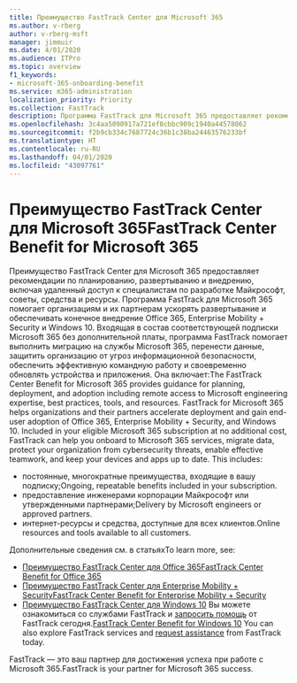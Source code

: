 ```yaml
---
title: Преимущество FastTrack Center для Microsoft 365
ms.author: v-rberg
author: v-rberg-msft
manager: jimmuir
ms.date: 4/01/2020
ms.audience: ITPro
ms.topic: overview
f1_keywords:
- microsoft-365-onboarding-benefit
ms.service: m365-administration
localization_priority: Priority
ms.collection: FastTrack
description: Программа FastTrack для Microsoft 365 предоставляет рекомендации по планированию, развертыванию и внедрению, включая удаленный доступ к специалистам по разработке Майкрософт, советы, средства и ресурсы. Программа FastTrack для Microsoft 365 помогает организациям и их партнерам ускорять развертывание и обеспечивать конечное внедрение Office 365, Windows 10 и Enterprise Mobility + Security.
ms.openlocfilehash: 3c4aa5090917a721ef8cbbc909c1940a44578062
ms.sourcegitcommit: f2b9cb334c7687724c36b1c38ba24463576233bf
ms.translationtype: HT
ms.contentlocale: ru-RU
ms.lasthandoff: 04/01/2020
ms.locfileid: "43097761"
---
```

# <a name="fasttrack-center-benefit-for-microsoft-365"></a><span data-ttu-id="f2016-104">Преимущество FastTrack Center для Microsoft 365</span><span class="sxs-lookup"><span data-stu-id="f2016-104">FastTrack Center Benefit for Microsoft 365</span></span>

<span data-ttu-id="f2016-p102">Преимущество FastTrack Center для Microsoft 365 предоставляет рекомендации по планированию, развертыванию и внедрению, включая удаленный доступ к специалистам по разработке Майкрософт, советы, средства и ресурсы. Программа FastTrack для Microsoft 365 помогает организациям и их партнерам ускорять развертывание и обеспечивать конечное внедрение Office 365, Enterprise Mobility + Security и Windows 10. Входящая в состав соответствующей подписки Microsoft 365 без дополнительной платы, программа FastTrack помогает выполнить миграцию на службы Microsoft 365, перенести данные, защитить организацию от угроз информационной безопасности, обеспечить эффективную командную работу и своевременно обновлять устройства и приложения. Она включает:</span><span class="sxs-lookup"><span data-stu-id="f2016-p102">The FastTrack Center Benefit for Microsoft 365 provides guidance for planning, deployment, and adoption including remote access to Microsoft engineering expertise, best practices, tools, and resources. FastTrack for Microsoft 365 helps organizations and their partners accelerate deployment and gain end-user adoption of Office 365, Enterprise Mobility + Security, and Windows 10. Included in your eligible Microsoft 365 subscription at no additional cost, FastTrack can help you onboard to Microsoft 365 services, migrate data, protect your organization from cybersecurity threats, enable effective teamwork, and keep your devices and apps up to date. This includes:</span></span>

- <span data-ttu-id="f2016-109">постоянные, многократные преимущества, входящие в вашу подписку;</span><span class="sxs-lookup"><span data-stu-id="f2016-109">Ongoing, repeatable benefits included in your subscription.</span></span>
- <span data-ttu-id="f2016-110">предоставление инженерами корпорации Майкрософт или утвержденными партнерами;</span><span class="sxs-lookup"><span data-stu-id="f2016-110">Delivery by Microsoft engineers or approved partners.</span></span>
- <span data-ttu-id="f2016-111">интернет-ресурсы и средства, доступные для всех клиентов.</span><span class="sxs-lookup"><span data-stu-id="f2016-111">Online resources and tools available to all customers.</span></span>
  
<span data-ttu-id="f2016-112">Дополнительные сведения см. в статьях</span><span class="sxs-lookup"><span data-stu-id="f2016-112">To learn more, see:</span></span>

- [<span data-ttu-id="f2016-113">Преимущество FastTrack Center для Office 365</span><span class="sxs-lookup"><span data-stu-id="f2016-113">FastTrack Center Benefit for Office 365</span></span>](O365-fasttrack-benefit-for-office-365.md) 
- [<span data-ttu-id="f2016-114">Преимущество FastTrack Center для Enterprise Mobility + Security</span><span class="sxs-lookup"><span data-stu-id="f2016-114">FastTrack Center Benefit for Enterprise Mobility + Security</span></span>](EMS-fasttrack-benefit-for-EMS.md)
- <span data-ttu-id="f2016-115">[Преимущество FastTrack Center для Windows 10](Win-10-fasttrack-benefit-for-Windows-10.md) Вы можете ознакомиться со службами FastTrack и [запросить помощь](https://go.microsoft.com/fwlink/p/?LinkId=2003903) от FastTrack сегодня.</span><span class="sxs-lookup"><span data-stu-id="f2016-115">[FastTrack Center Benefit for Windows 10](Win-10-fasttrack-benefit-for-Windows-10.md) You can also explore FastTrack services and [request assistance](https://go.microsoft.com/fwlink/p/?LinkId=2003903) from FastTrack today.</span></span>

<span data-ttu-id="f2016-116">FastTrack — это ваш партнер для достижения успеха при работе с Microsoft 365.</span><span class="sxs-lookup"><span data-stu-id="f2016-116">FastTrack is your partner for Microsoft 365 success.</span></span>
  
